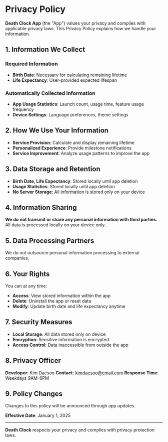 # Privacy Policy

**Death Clock App** (the "App") values your privacy and complies with applicable privacy laws. This Privacy Policy explains how we handle your information.

## 1. Information We Collect

### Required Information
- **Birth Date**: Necessary for calculating remaining lifetime
- **Life Expectancy**: User-provided expected lifespan

### Automatically Collected Information
- **App Usage Statistics**: Launch count, usage time, feature usage frequency
- **Device Settings**: Language preferences, theme settings

## 2. How We Use Your Information

- **Service Provision**: Calculate and display remaining lifetime
- **Personalized Experience**: Provide milestone notifications
- **Service Improvement**: Analyze usage patterns to improve the app

## 3. Data Storage and Retention

- **Birth Date, Life Expectancy**: Stored locally until app deletion
- **Usage Statistics**: Stored locally until app deletion
- **No Server Storage**: All information is stored only on your device

## 4. Information Sharing

**We do not transmit or share any personal information with third parties.**
All data is processed locally on your device only.

## 5. Data Processing Partners

We do not outsource personal information processing to external companies.

## 6. Your Rights

You can at any time:
- **Access**: View stored information within the app
- **Delete**: Uninstall the app or reset data
- **Modify**: Update birth date and life expectancy anytime

## 7. Security Measures

- **Local Storage**: All data stored only on device
- **Encryption**: Sensitive information is encrypted
- **Access Control**: Data inaccessible from outside the app

## 8. Privacy Officer

**Developer**: Kim Daesoo
**Contact**: kimdaesoo@email.com
**Response Time**: Weekdays 9AM-6PM

## 9. Policy Changes

Changes to this policy will be announced through app updates.

**Effective Date**: January 1, 2025

---

**Death Clock** respects your privacy and complies with privacy protection laws.